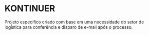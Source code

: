 # KONTINUER

Projeto específico criado com base em uma necessidade do setor de logística para conferência e disparo de e-mail após o processo.
